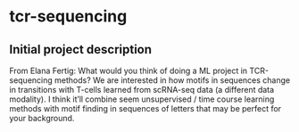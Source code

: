 # tcr-sequencing

## Initial project description
From Elana Fertig: What would you think of doing a ML project in TCR-sequencing methods?
We are interested in how motifs in sequences change in transitions with T-cells learned from scRNA-seq data (a different data modality). 
I think it’ll combine seem unsupervised / time course learning methods with motif finding in sequences of letters that may be perfect for your background.
